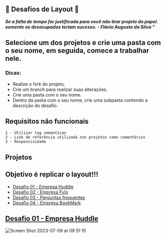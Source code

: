 ## 🚀 Desafios de Layout 🚀

***Se a falta de tempo for justificada para você não tirar projeto do papel. somente os desocupados teriam sucesso. - Flávio Augusto da Silva "***

## Selecione um dos projetos e crie uma pasta com o seu nome, em seguida, comece a trabalhar nele.
### Dicas:
  - Realize o fork do projeto.
  - Crie um branch para realizar suas alterações.
  - Crie uma pasta com o seu nome.
  - Dentro da pasta com o seu nome, crie uma subpasta contendo a descrição do desafio.
 
## Requisitos não funcionais
````
1 - Utilizar tag semanticas
2 - Link de referência utilizada nos projetos como comentários
3 - Responsividade
````

## Projetos 

## Objetivo é replicar o layout!!!

* [Desafio 01 - Empresa Huddle](#id01)
* [Desafio 02 - Empresa Fylo](#id02)
* [Desafio 03 - Perguntas frequentes](#id03)
* [Desafio 04 - Empresa BookMark](#id04)


## [Desafio 01 - Empresa Huddle](https://github.com/DC-FS04-SUL/Desafios-Layout/tree/main/layout-1)
![Screen Shot 2023-07-09 at 09 51 15](https://github.com/DC-FS04-SUL/Desafios-Layout/assets/19413241/bf50c2b0-0653-4b2f-8e4c-d690b20da004)

